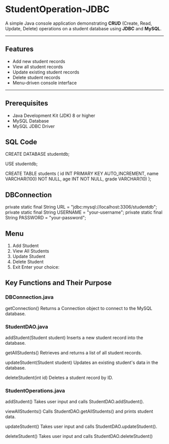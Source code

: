 #  StudentOperation-JDBC

A simple Java console application demonstrating **CRUD** (Create, Read, Update, Delete) operations on a student database using **JDBC** and **MySQL**.

---

##  Features

-  Add new student records  
-  View all student records  
-  Update existing student records  
-  Delete student records  
-  Menu-driven console interface  

---

##  Prerequisites

-  Java Development Kit (JDK) 8 or higher  
-  MySQL Database  
-  MySQL JDBC Driver  


## SQL Code

CREATE DATABASE studentdb;

USE studentdb;

CREATE TABLE students (
    id INT PRIMARY KEY AUTO_INCREMENT,
    name VARCHAR(100) NOT NULL,
    age INT NOT NULL,
    grade VARCHAR(10)
);

## DBConnection

private static final String URL = "jdbc:mysql://localhost:3306/studentdb";
private static final String USERNAME = "your-username";
private static final String PASSWORD = "your-password";

## Menu

1. Add Student
2. View All Students
3. Update Student
4. Delete Student
5. Exit
Enter your choice:


## Key Functions and Their Purpose
### DBConnection.java
getConnection()
Returns a Connection object to connect to the MySQL database.

### StudentDAO.java
addStudent(Student student)
Inserts a new student record into the database.

getAllStudents()
Retrieves and returns a list of all student records.

updateStudent(Student student)
Updates an existing student's data in the database.

deleteStudent(int id)
Deletes a student record by ID.

### StudentOperations.java
addStudent()
Takes user input and calls StudentDAO.addStudent().

viewAllStudents()
Calls StudentDAO.getAllStudents() and prints student data.

updateStudent()
Takes user input and calls StudentDAO.updateStudent().

deleteStudent()
Takes user input and calls StudentDAO.deleteStudent()
